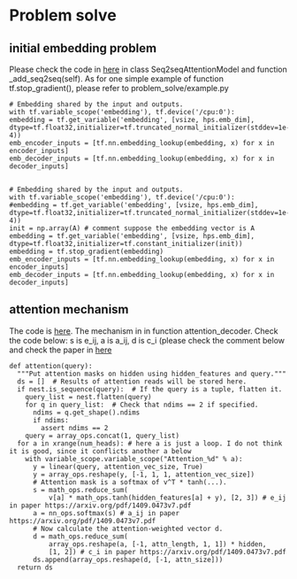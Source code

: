 # Problem solve

## initial embedding problem 
Please check the code in [here](https://github.com/tensorflow/models/blob/master/textsum/seq2seq_attention_model.py) in class Seq2seqAttentionModel and function _add_seq2seq(self). As for one simple example of function tf.stop_gradient(), please refer to problem_solve/example.py

    # Embedding shared by the input and outputs.
    with tf.variable_scope('embedding'), tf.device('/cpu:0'):
    embedding = tf.get_variable('embedding', [vsize, hps.emb_dim], dtype=tf.float32,initializer=tf.truncated_normal_initializer(stddev=1e-4))
    emb_encoder_inputs = [tf.nn.embedding_lookup(embedding, x) for x in encoder_inputs]
    emb_decoder_inputs = [tf.nn.embedding_lookup(embedding, x) for x in decoder_inputs]


    # Embedding shared by the input and outputs.
    with tf.variable_scope('embedding'), tf.device('/cpu:0'):
    #embedding = tf.get_variable('embedding', [vsize, hps.emb_dim], dtype=tf.float32,initializer=tf.truncated_normal_initializer(stddev=1e-4))
    init = np.array(A) # comment suppose the embedding vector is A
    embedding = tf.get_variable('embedding', [vsize, hps.emb_dim], dtype=tf.float32,initializer=tf.constant_initializer(init))
    embedding = tf.stop_gradient(embedding)
    emb_encoder_inputs = [tf.nn.embedding_lookup(embedding, x) for x in encoder_inputs]
    emb_decoder_inputs = [tf.nn.embedding_lookup(embedding, x) for x in decoder_inputs]


## attention mechanism
The code is [here](https://github.com/tensorflow/tensorflow/blob/master/tensorflow/python/ops/seq2seq.py). The mechanism in in function attention_decoder. Check the code below: s is e_ij, a is a_ij, d is c_i (please check the comment below and check the paper in [here](https://arxiv.org/pdf/1409.0473v7.pdf)
    
    def attention(query):
      """Put attention masks on hidden using hidden_features and query."""
      ds = []  # Results of attention reads will be stored here.
      if nest.is_sequence(query):  # If the query is a tuple, flatten it.
        query_list = nest.flatten(query)
        for q in query_list:  # Check that ndims == 2 if specified.
          ndims = q.get_shape().ndims
          if ndims:
            assert ndims == 2
        query = array_ops.concat(1, query_list)
      for a in xrange(num_heads): # here a is just a loop. I do not think it is good, since it conflicts another a below
        with variable_scope.variable_scope("Attention_%d" % a):
          y = linear(query, attention_vec_size, True)
          y = array_ops.reshape(y, [-1, 1, 1, attention_vec_size])
          # Attention mask is a softmax of v^T * tanh(...).
          s = math_ops.reduce_sum(
              v[a] * math_ops.tanh(hidden_features[a] + y), [2, 3]) # e_ij in paper https://arxiv.org/pdf/1409.0473v7.pdf
          a = nn_ops.softmax(s) # a_ij in paper https://arxiv.org/pdf/1409.0473v7.pdf
          # Now calculate the attention-weighted vector d.
          d = math_ops.reduce_sum(
              array_ops.reshape(a, [-1, attn_length, 1, 1]) * hidden,
              [1, 2]) # c_i in paper https://arxiv.org/pdf/1409.0473v7.pdf
          ds.append(array_ops.reshape(d, [-1, attn_size]))
      return ds

